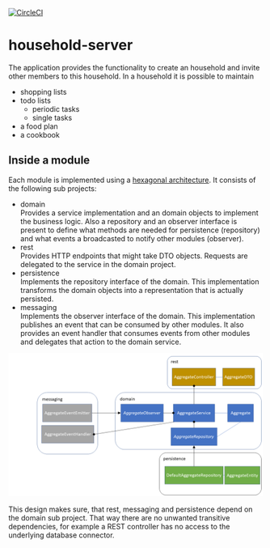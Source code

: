 [![CircleCI](https://circleci.com/gh/gossie/household-server/tree/main.svg?style=svg&circle-token=ac9717c2c2741ee0aa407457dc945e2349280a1b)](https://circleci.com/gh/gossie/household-server/tree/main)

# household-server

The application provides the functionality to create an household and invite other members to this household. In a household it is possible to maintain
* shopping lists
* todo lists
  * periodic tasks
  * single tasks
* a food plan
* a cookbook

## Inside a module

Each module is implemented using a [hexagonal architecture](https://alistair.cockburn.us/hexagonal-architecture/). It consists of the following sub projects:
* domain<br />
  Provides a service implementation and an domain objects to implement the business logic. Also a repository and an observer interface is present to define what methods are needed for persistence (repository) and what events a broadcasted to notify other modules (observer).
* rest<br />
  Provides HTTP endpoints that might take DTO objects. Requests are delegated to the service in the domain project.
* persistence<br />
  Implements the repository interface of the domain. This implementation transforms the domain objects into a representation that is actually persisted.
* messaging<br />
  Implements the observer interface of the domain. This implementation publishes an event that can be consumed by other modules. It also provides an event handler that consumes events from other modules and delegates that action to the domain service.

![Module](/architecture02.png)

This design makes sure, that rest, messaging and persistence depend on the domain sub project. That way there are no unwanted transitive dependencies, for example a REST controller has no access to the underlying database connector.
